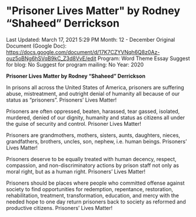 # "Prisoner Lives Matter" by Rodney “Shaheed” Derrickson

Last Updated: March 17, 2021 5:29 PM
Month: 12 - December
Original Document (Google Doc): https://docs.google.com/document/d/17K7CZYVNqh6Q8z0Az-ouz5oBNg6hSVqB9kC_Z3d8VvE/edit
Program: Word Theme Essay
Suggest for blog: No
Suggest for program mailing: No
Year: 2020

**Prisoner Lives Matter by Rodney “Shaheed” Derrickson**

In prisons all across the United States of America, prisoners are suffering abuse, mistreatment, and outright denial of humanity all because of our status as “prisoners”. Prisoners’ Lives Matter!

Prisoners are often oppressed, beaten, harassed, tear gassed, isolated, murdered, denied of our dignity, humanity and status as citizens all under the guise of security and control. Prisoner Lives Matter!

Prisoners are grandmothers, mothers, sisters, aunts, daughters, nieces, grandfathers, brothers, uncles, son, nephew, i.e. human beings. Prisoners’ Lives Matter!

Prisoners deserve to be equally treated with human decency, respect, compassion, and non-discriminatory actions by prison staff not only as moral right, but as a human right. Prisoners’ Lives Matter!

Prisoners should be places where people who committed offense against society to find opportunities for redemption, repentance, restoration, rehabilitation, treatment, transformation, education, and mercy with the needed hope to one day return prisoners back to society as reformed and productive citizens. Prisoners’ Lives Matter!
